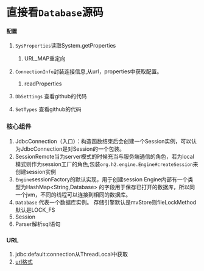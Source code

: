 # 直接看`Database`源码



#### 配置
1. `SysProperties`读取System.getProperties
    1. URL_MAP重定向
2. `ConnectionInfo`封装连接信息,从url，properties中获取配置。
    1. readProperties
    
3. `DbSettings`  查看github的代码
4. `SetTypes` 查看github的代码


### 核心组件

1. JdbcConnection（入口）：构造函数结束后会创建一个Session实例，可以认为JdbcConnection是对Session的一个包装。 
2. SessionRemote当为server模式的时候充当与服务端通信的角色，若为local模式则作为session工厂的角色,包装`org.h2.engine.Engine#createSession`来创建session实例
3. `Engine`sessionFactory的默认实现，用于创建session
Engine内部有一个类型为HashMap<String,Database> 的字段用于保存已打开的数据库，所以同一个jvm，不同的线程可以连接到相同的数据库。
4. `Database` 代表一个数据库实例。
存储引擎默认是mvStore则fileLockMethod默认是LOCK_FS
5. Session
6. Parser解析sql语句

### URL

1. jdbc:default:connection从ThreadLocal中获取
2. [url格式](http://www.h2database.com/html/features.html#database_url)



